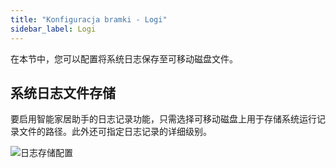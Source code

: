 ```yaml
---
title: "Konfiguracja bramki - Logi"
sidebar_label: Logi
---
```


在本节中，您可以配置将系统日志保存至可移动磁盘文件。

## 系统日志文件存储

要启用智能家居助手的日志记录功能，只需选择可移动磁盘上用于存储系统运行记录文件的路径。此外还可指定日志记录的详细级别。

![日志存储配置](/img/en/bramka/bramka_ais_dom_config_logs.png)